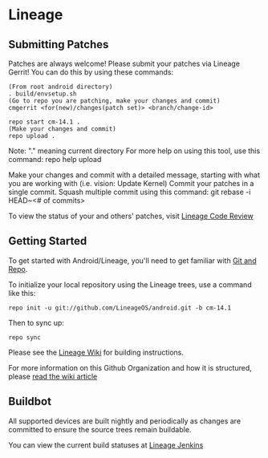 Lineage
===========

Submitting Patches
------------------
Patches are always welcome!  Please submit your patches via Lineage Gerrit!
You can do this by using these commands:

    (From root android directory)
    . build/envsetup.sh
    (Go to repo you are patching, make your changes and commit)
    cmgerrit <for(new)/changes(patch set)> <branch/change-id> 

    repo start cm-14.1 .
    (Make your changes and commit)
    repo upload .
Note: "." meaning current directory
For more help on using this tool, use this command: repo help upload

Make your changes and commit with a detailed message, starting with what you are working with (i.e. vision: Update Kernel)
Commit your patches in a single commit. Squash multiple commit using this command: git rebase -i HEAD~<# of commits>

To view the status of your and others' patches, visit [Lineage Code Review](http://review.lineageos.org/)


Getting Started
---------------

To get started with Android/Lineage, you'll need to get
familiar with [Git and Repo](http://source.android.com/source/using-repo.html).

To initialize your local repository using the Lineage trees, use a command like this:

    repo init -u git://github.com/LineageOS/android.git -b cm-14.1

Then to sync up:

    repo sync

Please see the [Lineage Wiki](http://wiki.lineageos.org/) for building instructions.

For more information on this Github Organization and how it is structured, 
please [read the wiki article](http://wiki.lineageos.org/w/Github_Organization)

Buildbot
--------

All supported devices are built nightly and periodically as changes are committed to ensure the source trees remain buildable.

You can view the current build statuses at [Lineage Jenkins](http://jenkins.lineageos.org/)
